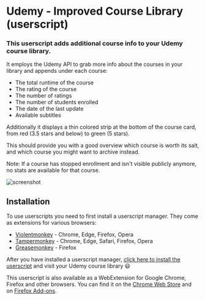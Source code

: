 # Udemy - Improved Course Library (userscript)

### This userscript adds additional course info to your Udemy course library.

It employs the Udemy API to grab more info about the courses in your library and appends under each course:

- The total runtime of the course
- The rating of the course
- The number of ratings
- The number of students enrolled
- The date of the last update
- Available subtitles

Additionally it displays a thin colored strip at the bottom of the course card, from red (3.5 stars and below) to green (5 stars).

This should provide you with a good overview which course is worth its salt, and which course you might want to archive instead.

Note: If a course has stopped enrollment and isn't visible publicly anymore, no stats are available for that course.

![screenshot](https://user-images.githubusercontent.com/2788192/147247724-1a0f6e8a-cb93-4b7d-b826-6f41065b6a75.jpg)

## Installation

To use userscripts you need to first install a userscript manager. They come as extensions for various browsers:

- [Violentmonkey](https://violentmonkey.github.io/) - Chrome, Edge, Firefox, Opera
- [Tampermonkey](https://tampermonkey.net/) - Chrome, Edge, Safari, Firefox, Opera
- [Greasemonkey](https://www.greasespot.net/) - Firefox

After you have installed a userscript manager, [click here to install the userscript](https://greasyfork.org/scripts/402838/code/udemy-improved-course-library.user.js) and visit your Udemy course library 😃

This userscript is also available as a WebExtension for Google Chrome, Firefox and other browsers. You can find it on the [Chrome Web Store](https://chrome.google.com/webstore/detail/udemy-improved-course-lib/dmlfcanjgejpgjajoiepgfglmjcnhhlh) and on [Firefox Add-ons](https://addons.mozilla.org/addon/udemy-improved-course-library).
